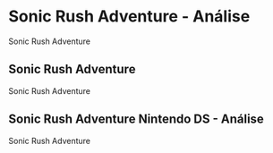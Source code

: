 ---
---

# Sonic Rush Adventure - Análise

Sonic Rush Adventure

## Sonic Rush Adventure

Sonic Rush Adventure

## Sonic Rush Adventure Nintendo DS - Análise

Sonic Rush Adventure
